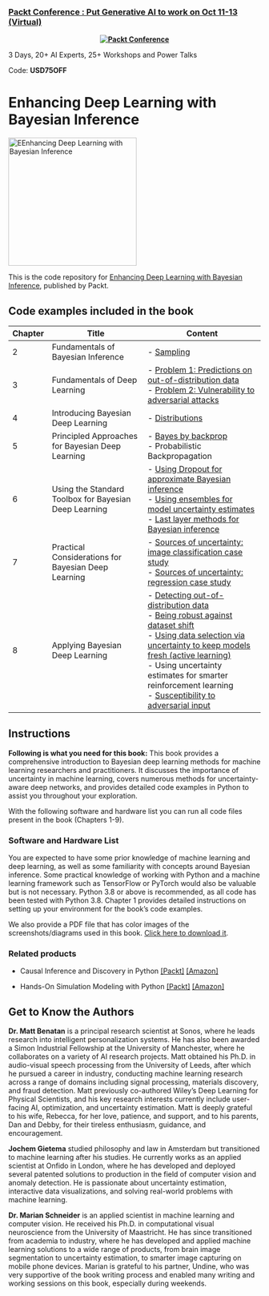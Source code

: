 ### [Packt Conference : Put Generative AI to work on Oct 11-13 (Virtual)](https://packt.link/JGIEY)

<b><p align='center'>[![Packt Conference](https://hub.packtpub.com/wp-content/uploads/2023/08/put-generative-ai-to-work-packt.png)](https://packt.link/JGIEY)</p></b>
3 Days, 20+ AI Experts, 25+ Workshops and Power Talks

Code: <b>USD75OFF</b>

# Enhancing Deep Learning with Bayesian Inference

<a href="https://www.packtpub.com/product/enhancing-deep-learning-with-bayesian-inference/9781803246888?utm_source=github&utm_medium=repository&utm_campaign=9781803246888"><img src="https://content.packt.com/B18188/cover_image_small.jpg" alt="EEnhancing Deep Learning with Bayesian Inference" height="256px"></a>

This is the code repository for [Enhancing Deep Learning with Bayesian Inference](https://www.packtpub.com/product/enhancing-deep-learning-with-bayesian-inference/9781803246888?utm_source=github&utm_medium=repository&utm_campaign=9781803246888), published by Packt.

## Code examples included in the book

| Chapter | Title                                                 | Content                                                                                                                                                                                                                                                                                                                                                                                       |
| ------- | ----------------------------------------------------- | --------------------------------------------------------------------------------------------------------------------------------------------------------------------------------------------------------------------------------------------------------------------------------------------------------------------------------------------------------------------------------------------- |
| 2       | Fundamentals of Bayesian Inference                    | - [Sampling](ch02/sampling.py)                                                                                                                                                                                                                                                                                                                                                                |
| 3       | Fundamentals of Deep Learning                         | - [Problem 1: Predictions on out-of-distribution data](ch03/ood/README.md)<br>- [Problem 2: Vulnerability to adversarial attacks](ch03/adversarial/README.md)                                                                                                                                                                                                                                 |
| 4       | Introducing Bayesian Deep Learning                    | - [Distributions](ch04/distributions.py)                                                                                                                                                                                                                                                                                                                                                      |
| 5       | Principled Approaches for Bayesian Deep Learning      | - [Bayes by backprop](ch05/bbb/bbb_example.ipynb)<br>- Probabilistic Backpropagation                                                                                                                                                                                                                                                                                                          |
| 6       | Using the Standard Toolbox for Bayesian Deep Learning | - [Using Dropout for approximate Bayesian inference](ch06/mc_dropout.ipynb)<br>- [Using ensembles for model uncertainty estimates](ch06/ensemble.ipynb)<br>- [Last layer methods for Bayesian inference](ch06/last_layer_methods.ipynb)                                                                                                                                                       |
| 7       | Practical Considerations for Bayesian Deep Learning   | - [Sources of uncertainty: image classification case study](ch07/uncertainty_image_classification/README.md)<br>- [Sources of uncertainty: regression case study](ch07/uncertainty_regression/chapter_7_regression_sources_uncertainty.ipynb)                                                                                                                                    |
| 8       | Applying Bayesian Deep Learning                       | - [Detecting out-of-distribution data](ch08/ood/README.md)<br>- [Being robust against dataset shift](ch08/data_set_shift.ipynb)<br>- [Using data selection via uncertainty to keep models fresh (active learning)](ch08/active_learning/README.md)<br>- Using uncertainty estimates for smarter reinforcement learning<br>- [Susceptibility to adversarial input](ch08/adversarial/README.md) |

## Instructions

**Following is what you need for this book:**
This book provides a comprehensive introduction to Bayesian deep learning methods for machine learning researchers and practitioners. It discusses the importance of uncertainty in machine learning, covers numerous methods for uncertainty-aware deep networks, and provides detailed code examples in Python to assist you throughout your exploration.

With the following software and hardware list you can run all code files present in the book (Chapters 1-9).

### Software and Hardware List

You are expected to have some prior knowledge of machine learning and deep learning,
as well as some familiarity with concepts around Bayesian inference. Some practical
knowledge of working with Python and a machine learning framework such as TensorFlow
or PyTorch would also be valuable but is not necessary.
Python 3.8 or above is recommended, as all code has been tested with Python 3.8. Chapter
1 provides detailed instructions on setting up your environment for the book’s code
examples.

We also provide a PDF file that has color images of the screenshots/diagrams used in this book. [Click here to download it](https://packt.link/7xy1O).

### Related products <Other books you may enjoy>

- Causal Inference and Discovery in Python [[Packt]](https://www.packtpub.com/product/causal-inference-and-discovery-in-python/9781804612989) [[Amazon]](https://www.amazon.com/dp/1804612987)

- Hands-On Simulation Modeling with Python [[Packt]](https://www.packtpub.com/product/hands-on-simulation-modeling-with-python-second-edition/9781804616888) [[Amazon]](https://www.amazon.com/dp/1804616885)

## Get to Know the Authors

**Dr. Matt Benatan**
is a principal research scientist at Sonos, where he leads research into
intelligent personalization systems. He has also been awarded a Simon Industrial Fellowship
at the University of Manchester, where he collaborates on a variety of AI research projects.
Matt obtained his Ph.D. in audio-visual speech processing from the University of Leeds, after
which he pursued a career in industry, conducting machine learning research across a range
of domains including signal processing, materials discovery, and fraud detection. Matt
previously co-authored Wiley’s Deep Learning for Physical Scientists, and his key research
interests currently include user-facing AI, optimization, and uncertainty estimation.
Matt is deeply grateful to his wife, Rebecca, for her love, patience, and support, and to his
parents, Dan and Debby, for their tireless enthusiasm, guidance, and encouragement.

**Jochem Gietema** studied philosophy and law in Amsterdam but transitioned to machine
learning after his studies. He currently works as an applied scientist at Onfido in London,
where he has developed and deployed several patented solutions to production in the field
of computer vision and anomaly detection. He is passionate about uncertainty estimation,
interactive data visualizations, and solving real-world problems with machine learning.

**Dr. Marian Schneider**
is an applied scientist in machine learning and computer vision. He
received his Ph.D. in computational visual neuroscience from the University of Maastricht.
He has since transitioned from academia to industry, where he has developed and applied
machine learning solutions to a wide range of products, from brain image segmentation to
uncertainty estimation, to smarter image capturing on mobile phone devices. Marian is grateful to his partner, Undine,
who was very supportive of the book writing process and enabled many writing and working sessions on this book, especially during
weekends.
